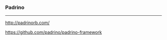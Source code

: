 ### Padrino
---
http://padrinorb.com/

https://github.com/padrino/padrino-framework

```
```

```
```

```
```


